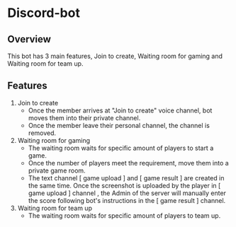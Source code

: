 # Discord-bot

## Overview
This bot has 3 main features, Join to create, Waiting room for gaming and Waiting room for team up.
## Features
1. Join to create 
    * Once the member arrives at "Join to create" voice channel, bot moves them into their private channel.
    * Once the member leave their personal channel, the channel is removed.
2. Waiting room for gaming 
    * The waiting room waits for specific amount of players to start a game.
    * Once the number of players meet the requirement, move them into a private game room. 
    * The text channel [ game upload ] and [ game result ] are created in the same time. Once the screenshot is uploaded by the player in [ game upload ] channel , the Admin of the server will manually enter the score following bot's instructions in the [ game result ] channel.
3. Waiting room for team up
    * The waiting room waits for specific amount of players to team up.

    
    